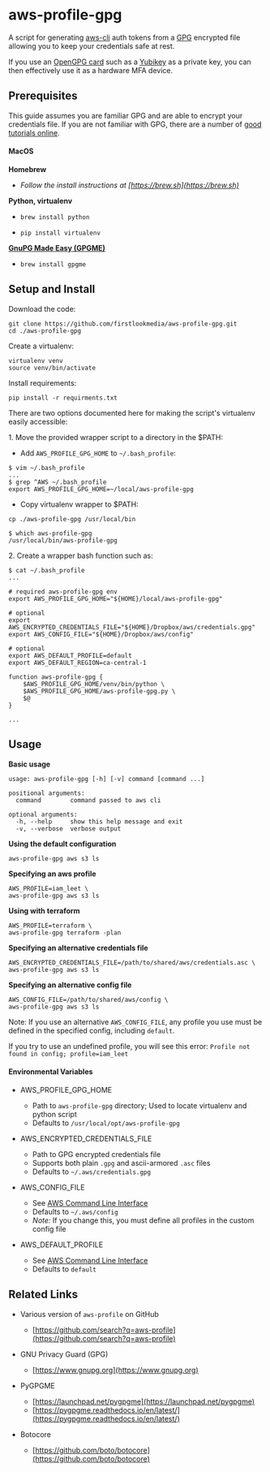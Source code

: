 
# aws-profile-gpg

A script for generating [aws-cli](https://github.com/aws/aws-cli) auth tokens from a [GPG](https://www.gnupg.org/) encrypted file allowing you to keep your credentials safe at rest.

If you use an [OpenGPG card](https://en.wikipedia.org/wiki/OpenPGP_card) such as a [Yubikey](https://www.yubico.com/support/knowledge-base/categories/articles/use-yubikey-openpgp/) as a private key, you can then effectively use it as a hardware MFA device.

## Prerequisites

This guide assumes you are familiar GPG and are able to encrypt your credentials file.  If you are not familiar with GPG, there are a number of [good tutorials online](https://duckduckgo.com/?q=gpg+tutorial).

#### MacOS

__Homebrew__

- _Follow the install instructions at [https://brew.sh](https://brew.sh)_

__Python, virtualenv__

- ```brew install python```

- ```pip install virtualenv```

__[GnuPG Made Easy (GPGME)](https://www.gnupg.org/related_software/gpgme/)__

- ```brew install gpgme```


## Setup and Install

Download the code:

```
git clone https://github.com/firstlookmedia/aws-profile-gpg.git
cd ./aws-profile-gpg
```

Create a virtualenv:

```
virtualenv venv
source venv/bin/activate
```

Install requirements:

```
pip install -r requirments.txt
```

There are two options documented here for making the script's virtualenv easily accessible:

1\. Move the provided wrapper script to a directory in the $PATH:

- Add `AWS_PROFILE_GPG_HOME` to `~/.bash_profile`:

```
$ vim ~/.bash_profile
...
$ grep ^AWS ~/.bash_profile
export AWS_PROFILE_GPG_HOME=~/local/aws-profile-gpg
```

- Copy virtualenv wrapper to $PATH:

```
cp ./aws-profile-gpg /usr/local/bin

$ which aws-profile-gpg
/usr/local/bin/aws-profile-gpg
```

2\. Create a wrapper bash function such as:

```
$ cat ~/.bash_profile
...

# required aws-profile-gpg env
export AWS_PROFILE_GPG_HOME="${HOME}/local/aws-profile-gpg"

# optional
export AWS_ENCRYPTED_CREDENTIALS_FILE="${HOME}/Dropbox/aws/credentials.gpg"
export AWS_CONFIG_FILE="${HOME}/Dropbox/aws/config"

# optional
export AWS_DEFAULT_PROFILE=default
export AWS_DEFAULT_REGION=ca-central-1

function aws-profile-gpg {
    $AWS_PROFILE_GPG_HOME/venv/bin/python \
    $AWS_PROFILE_GPG_HOME/aws-profile-gpg.py \
    $@
}

...
```


## Usage

__Basic usage__

```
usage: aws-profile-gpg [-h] [-v] command [command ...]

positional arguments:
  command        command passed to aws cli

optional arguments:
  -h, --help     show this help message and exit
  -v, --verbose  verbose output
```

__Using the default configuration__

```
aws-profile-gpg aws s3 ls
```

__Specifying an aws profile__

```
AWS_PROFILE=iam_leet \
aws-profile-gpg aws s3 ls
```

__Using with terraform__

```
AWS_PROFILE=terraform \
aws-profile-gpg terraform -plan
```

__Specifying an alternative credentials file__

```
AWS_ENCRYPTED_CREDENTIALS_FILE=/path/to/shared/aws/credentials.asc \
aws-profile-gpg aws s3 ls
```

__Specifying an alternative config file__

```
AWS_CONFIG_FILE=/path/to/shared/aws/config \
aws-profile-gpg aws s3 ls
```

Note: If you use an alternative `AWS_CONFIG_FILE`, any profile you use must be defined in the specified config, including `default`.

If you try to use an undefined profile, you will see this error:
`Profile not found in config; profile=iam_leet`


#### Environmental Variables

* AWS_PROFILE_GPG_HOME
    * Path to `aws-profile-gpg` directory; Used to locate virtualenv and python script
    * Defaults to `/usr/local/opt/aws-profile-gpg`

* AWS_ENCRYPTED_CREDENTIALS_FILE
    * Path to GPG encrypted credentials file
    * Supports both plain `.gpg` and ascii-armored `.asc` files
    * Defaults to `~/.aws/credentials.gpg`

* AWS_CONFIG_FILE
    * See [AWS Command Line Interface](https://docs.aws.amazon.com/cli/latest/userguide/cli-chap-getting-started.html#cli-environment)
    * Defaults to `~/.aws/config`
    * _Note:_ If you change this, you must define all profiles in the custom config file

* AWS_DEFAULT_PROFILE
    * See [AWS Command Line Interface](https://docs.aws.amazon.com/cli/latest/userguide/cli-chap-getting-started.html#cli-environment)
    * Defaults to `default`



## Related Links

* Various version of `aws-profile` on GitHub
    * [https://github.com/search?q=aws-profile](https://github.com/search?q=aws-profile)

* GNU Privacy Guard (GPG)
    * [https://www.gnupg.org](https://www.gnupg.org)

* PyGPGME
    * [https://launchpad.net/pygpgme](https://launchpad.net/pygpgme)
    * [https://pygpgme.readthedocs.io/en/latest/](https://pygpgme.readthedocs.io/en/latest/)

* Botocore
    * [https://github.com/boto/botocore](https://github.com/boto/botocore)

